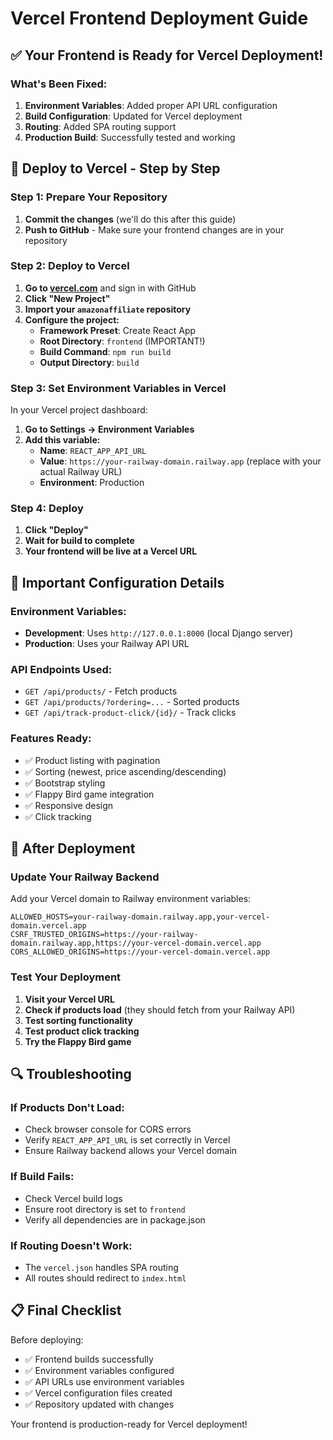 # Vercel Frontend Deployment Guide

## ✅ **Your Frontend is Ready for Vercel Deployment!**

### **What's Been Fixed:**

1. **Environment Variables**: Added proper API URL configuration
2. **Build Configuration**: Updated for Vercel deployment
3. **Routing**: Added SPA routing support
4. **Production Build**: Successfully tested and working

## 🚀 **Deploy to Vercel - Step by Step**

### **Step 1: Prepare Your Repository**

1. **Commit the changes** (we'll do this after this guide)
2. **Push to GitHub** - Make sure your frontend changes are in your repository

### **Step 2: Deploy to Vercel**

1. **Go to [vercel.com](https://vercel.com)** and sign in with GitHub
2. **Click "New Project"**
3. **Import your `amazonaffiliate` repository**
4. **Configure the project:**
   - **Framework Preset**: Create React App
   - **Root Directory**: `frontend` (IMPORTANT!)
   - **Build Command**: `npm run build`
   - **Output Directory**: `build`

### **Step 3: Set Environment Variables in Vercel**

In your Vercel project dashboard:

1. **Go to Settings → Environment Variables**
2. **Add this variable:**
   - **Name**: `REACT_APP_API_URL`
   - **Value**: `https://your-railway-domain.railway.app` (replace with your actual Railway URL)
   - **Environment**: Production

### **Step 4: Deploy**

1. **Click "Deploy"**
2. **Wait for build to complete**
3. **Your frontend will be live at a Vercel URL**

## 🔧 **Important Configuration Details**

### **Environment Variables:**
- **Development**: Uses `http://127.0.0.1:8000` (local Django server)
- **Production**: Uses your Railway API URL

### **API Endpoints Used:**
- `GET /api/products/` - Fetch products
- `GET /api/products/?ordering=...` - Sorted products
- `GET /api/track-product-click/{id}/` - Track clicks

### **Features Ready:**
- ✅ Product listing with pagination
- ✅ Sorting (newest, price ascending/descending)
- ✅ Bootstrap styling
- ✅ Flappy Bird game integration
- ✅ Responsive design
- ✅ Click tracking

## 🎯 **After Deployment**

### **Update Your Railway Backend**

Add your Vercel domain to Railway environment variables:

```
ALLOWED_HOSTS=your-railway-domain.railway.app,your-vercel-domain.vercel.app
CSRF_TRUSTED_ORIGINS=https://your-railway-domain.railway.app,https://your-vercel-domain.vercel.app
CORS_ALLOWED_ORIGINS=https://your-vercel-domain.vercel.app
```

### **Test Your Deployment**

1. **Visit your Vercel URL**
2. **Check if products load** (they should fetch from your Railway API)
3. **Test sorting functionality**
4. **Test product click tracking**
5. **Try the Flappy Bird game**

## 🔍 **Troubleshooting**

### **If Products Don't Load:**
- Check browser console for CORS errors
- Verify `REACT_APP_API_URL` is set correctly in Vercel
- Ensure Railway backend allows your Vercel domain

### **If Build Fails:**
- Check Vercel build logs
- Ensure root directory is set to `frontend`
- Verify all dependencies are in package.json

### **If Routing Doesn't Work:**
- The `vercel.json` handles SPA routing
- All routes should redirect to `index.html`

## 📋 **Final Checklist**

Before deploying:
- ✅ Frontend builds successfully
- ✅ Environment variables configured
- ✅ API URLs use environment variables
- ✅ Vercel configuration files created
- ✅ Repository updated with changes

Your frontend is production-ready for Vercel deployment!
